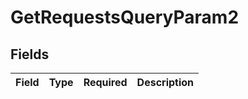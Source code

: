 # GetRequestsQueryParam2


## Fields

| Field       | Type        | Required    | Description |
| ----------- | ----------- | ----------- | ----------- |